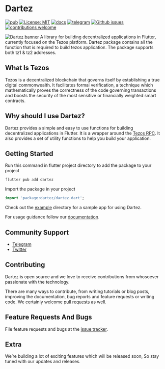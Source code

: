 # Dartez

[![pub](https://img.shields.io/pub/v/dartez.svg)](https://pub.dev/packages/dartez)
[![License: MIT](https://img.shields.io/badge/license-MIT-purple.svg)](https://opensource.org/licenses/MIT)
[![docs](https://img.shields.io/badge/docs-easy--to--read-brightgreen.svg)](https://docs.dartez.io)
[![telegram](https://img.shields.io/badge/community-blue.svg?logo=telegram)](https://t.me/tezster)
[![Github issues](https://img.shields.io/github/issues/Tezsure/Dartez)](https://github.com/Tezsure/Dartez/issues?q=is%3Aissue+is%3Aopen+)
[![contributions welcome](https://img.shields.io/badge/contributions-welcome-brightgreen.svg?style=flat-square)](https://github.com/Tezsure/Dartez/pulls)

[![Dartez banner](https://raw.githubusercontent.com/Tezsure/Dartez/main/dartez.png)](https://github.com/Tezsure)
A library for building decentralized applications in Flutter, currently focused on the Tezos platform. Dartez package contains all the function that is required to build tezos application. The package supports both tz1 & tz2 addresses.

## What Is Tezos

Tezos is a decentralized blockchain that governs itself by establishing a true digital commonwealth. It facilitates formal verification, a technique which mathematically proves the correctness of the code governing transactions and boosts the security of the most sensitive or financially weighted smart contracts.

## Why should I use Dartez?

Dartez provides a simple and easy to use functions for building decentralized applications in Flutter. It is a wrapper around the [Tezos RPC](https://tezos.gitlab.io/shell/rpc.html). It also provides a set of utility functions to help you build your application.

## Getting Started

Run this command in flutter project directory to add the package to your project

```bash
flutter pub add dartez
```

Import the package in your project

```dart
import 'package:dartez/dartez.dart';
```

Check out the [example](https://github.com/Tezsure/Dartez/tree/main/example) directory for a sample app for using Dartez.

For usage guidance follow our [documentation](https://docs.dartez.io/).
<br>

## Community Support

- [Telegram](https://t.me/tezster)
- [Twitter](https://twitter.com/tezsure)

## Contributing

Dartez is open source and we love to receive contributions from whosoever passionate with the technology.

There are many ways to contribute, from writing tutorials or blog posts, improving the documentation, bug reports and feature requests or writing code. We certainly welcome [pull requests](https://github.com/Tezsure/Dartez/pulls) as well.<br>

## Feature Requests And Bugs

File feature requests and bugs at the [issue tracker](https://github.com/Tezsure/Dartez/issues/new).<br>

## Extra

We’re building a lot of exciting features which will be released soon, So stay tuned with our updates and releases.
